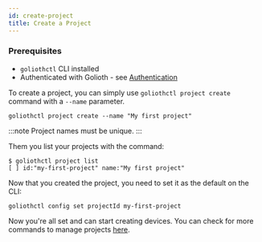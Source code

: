 ```yaml
---
id: create-project
title: Create a Project
---
```


### Prerequisites

- `goliothctl` CLI installed
- Authenticated with Golioth - see [Authentication](./authentication)

To create a project, you can simply use `goliothctl project create` command with a `--name` parameter.

```
goliothctl project create --name "My first project"
```

:::note
Project names must be unique.
:::

Them you list your projects with the command:

```
$ goliothctl project list
[ ] id:"my-first-project" name:"My first project"
```

Now that you created the project, you need to set it as the default on the CLI:

```
goliothctl config set projectId my-first-project
```

Now you're all set and can start creating devices. You can check for more commands to manage projects [here](/docs/reference/goliothctl/goliothctl_project).

